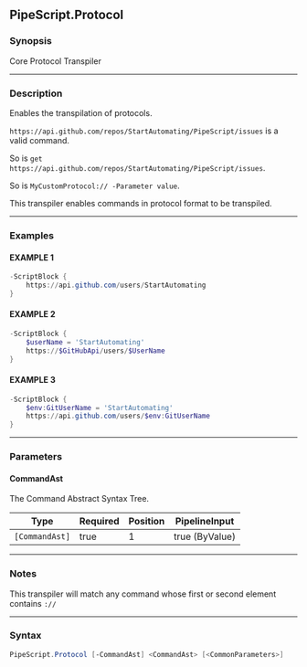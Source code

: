 PipeScript.Protocol
-------------------




### Synopsis
Core Protocol Transpiler



---


### Description

Enables the transpilation of protocols.

```https://api.github.com/repos/StartAutomating/PipeScript/issues``` is a valid command.

So is ```get https://api.github.com/repos/StartAutomating/PipeScript/issues```.

So is ```MyCustomProtocol:// -Parameter value```.

This transpiler enables commands in protocol format to be transpiled.



---


### Examples
#### EXAMPLE 1
```PowerShell
-ScriptBlock {
    https://api.github.com/users/StartAutomating
}
```

#### EXAMPLE 2
```PowerShell
-ScriptBlock {
    $userName = 'StartAutomating'
    https://$GitHubApi/users/$UserName
}
```

#### EXAMPLE 3
```PowerShell
-ScriptBlock {
    $env:GitUserName = 'StartAutomating'
    https://api.github.com/users/$env:GitUserName
}
```



---


### Parameters
#### **CommandAst**

The Command Abstract Syntax Tree.






|Type          |Required|Position|PipelineInput |
|--------------|--------|--------|--------------|
|`[CommandAst]`|true    |1       |true (ByValue)|





---


### Notes
This transpiler will match any command whose first or second element contains ```://```



---


### Syntax
```PowerShell
PipeScript.Protocol [-CommandAst] <CommandAst> [<CommonParameters>]
```

